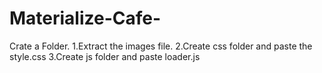 # Materialize-Cafe-
Crate a Folder.
1.Extract the images file.
2.Create css folder and paste the style.css
3.Create js folder and paste loader.js
